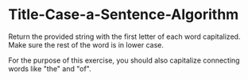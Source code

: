 # Title-Case-a-Sentence-Algorithm
Return the provided string with the first letter of each word capitalized. Make sure the rest of the word is in lower case.

For the purpose of this exercise, you should also capitalize connecting words like "the" and "of".
